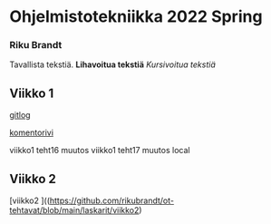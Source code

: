 # Ohjelmistotekniikka 2022 Spring 
### Riku Brandt

Tavallista tekstiä.
**Lihavoitua tekstiä**
*Kursivoitua tekstiä*

## Viikko 1
[gitlog](https://github.com/rikubrandt/ot-tehtavat/blob/main/laskarit/viikko1/gitlog.txt) 

[komentorivi](https://github.com/rikubrandt/ot-tehtavat/blob/main/laskarit/viikko1/komentorivi.txt)

viikko1 teht16 muutos
viikko1 teht17 muutos local

## Viikko 2
[viikko2 ]((https://github.com/rikubrandt/ot-tehtavat/blob/main/laskarit/viikko2) 

